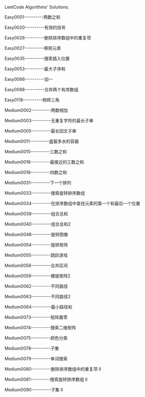 LeetCode Algorithms' Solutions.

Easy0001----------两数之和

Easy0020----------有效的括号

Easy0026----------删除排序数组中的重复项

Easy0027----------移除元素

Easy0035----------搜索插入位置

Easy0053----------最大子序和

Easy0066----------加一

Easy0088----------合并两个有序数组

Easy0118----------杨辉三角

Medium0002----------两数相加

Medium0003----------无重复字符的最长子串

Medium0005----------最长回文子串

Medium0011----------盛最多水的容器

Medium0015----------三数之和

Medium0016----------最接近的三数之和

Medium0018----------四数之和

Medium0031----------下一个排列

Medium0033----------搜索旋转排序数组

Medium0034----------在排序数组中查找元素的第一个和最后一个位置

Medium0039----------组合总和

Medium0040----------组合总和2

Medium0048----------旋转图像

Medium0054----------旋转矩阵

Medium0055----------跳跃游戏

Medium0056----------合并区间

Medium0059----------螺旋矩阵2

Medium0062----------不同路径

Medium0063----------不同路径2

Medium0064----------最小路径和

Medium0073----------矩阵置零

Medium0074----------搜索二维矩阵

Medium0075----------颜色分类

Medium0078----------子集

Medium0079----------单词搜索

Medium0080----------删除排序数组中的重复项 II

Medium0081----------搜索旋转排序数组 II

Medium0090----------子集 II
